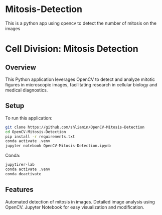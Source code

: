# Mitosis-Detection
This is a python app using opencv to detect the number of mitosis on the images



# Cell Division: Mitosis Detection

## Overview
This Python application leverages OpenCV to detect and analyze mitotic figures in microscopic images, facilitating research in cellular biology and medical diagnostics.

## Setup
To run this application:
```bash
git clone https://github.com/shliamin/OpenCV-Mitosis-Detection
cd OpenCV-Mitosis-Detection
pip install -r requirements.txt
conda activate .venv
jupyter notebook OpenCV-Mitosis-Detection.ipynb
```

Conda:

```bash
jupytirer-lab 
conda activate .venv
conda deactivate
```

## Features
Automated detection of mitosis in images.
Detailed image analysis using OpenCV.
Jupyter Notebook for easy visualization and modification.
